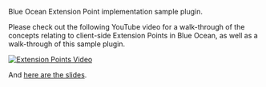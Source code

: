 Blue Ocean Extension Point implementation sample plugin.

Please check out the following YouTube video for a walk-through of the concepts relating to client-side
Extension Points in Blue Ocean, as well as a walk-through of this sample plugin.
 
[![Extension Points Video](https://i.ytimg.com/vi/Oe8jBB_gB0g/hqdefault.jpg)](https://youtu.be/Oe8jBB_gB0g)

And [here are the slides](https://docs.google.com/a/cloudbees.com/presentation/d/1G2_qCAr46FocQnXhU5FI2OshJhBNp870oqkr1VHYBHI/pub?start=false&loop=false&delayms=60000).